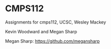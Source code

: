 # CMPS112
Assignments for cmps112, UCSC, Wesley Mackey

Kevin Woodward and Megan Sharp

Megan Sharp: https://github.com/megansharp
